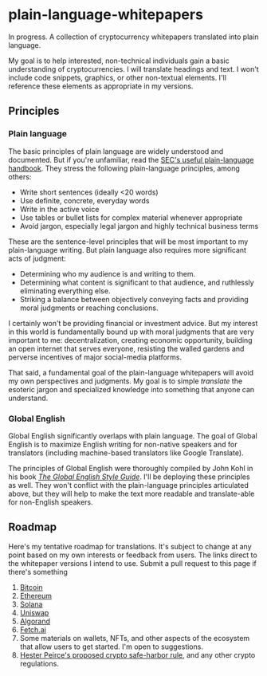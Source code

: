 # plain-language-whitepapers

In progress. A collection of cryptocurrency whitepapers translated into plain language. 

My goal is to help interested, non-technical individuals gain a basic understanding of cryptocurrencies. I will translate headings and text. I won't include code snippets, graphics, or other non-textual elements. I'll reference these elements as appropriate in my versions.

## Principles

### Plain language 

The basic principles of plain language are widely understood and documented. But if you're unfamiliar, read the [SEC's useful plain-language handbook](https://www.sec.gov/pdf/handbook.pdf). They stress the following plain-language principles, among others:

- Write short sentences (ideally <20 words)
- Use definite, concrete, everyday words
- Write in the active voice
- Use tables or bullet lists for complex material whenever appropriate
- Avoid jargon, especially legal jargon and highly technical business terms

These are the sentence-level principles that will be most important to my plain-language writing. But plain language also requires more significant acts of judgment:

- Determining who my audience is and writing to them. 
- Determining what content is significant to that audience, and ruthlessly eliminating everything else.
- Striking a balance between objectively conveying facts and providing moral judgments or reaching conclusions. 

I certainly won't be providing financial or investment advice. But my interest in this world is fundamentally bound up with moral judgments that are very important to me: decentralization, creating economic opportunity, building an open internet that serves everyone, resisting the walled gardens and perverse incentives of major social-media platforms. 

That said, a fundamental goal of the plain-language whitepapers will avoid my own perspectives and judgments. My goal is to simple *translate* the esoteric jargon and specialized knowledge into something that anyone can understand.

### Global English

Global English significantly overlaps with plain language. The goal of Global English is to maximize English writing for non-native speakers and for translators (including machine-based translators like Google Translate).

The principles of Global English were thoroughly compiled by John Kohl in his book [*The Global English Style Guide*](https://openlibrary.org/works/OL13620739W/The_global_English_style_guide?edition=globalenglishsty00kohl). I'll be deploying these principles as well. They won't conflict with the plain-language principles articulated above, but they will help to make the text more readable and translate-able for non-English speakers.

## Roadmap

Here's my tentative roadmap for translations. It's subject to change at any point based on my own interests or feedback from users. The links direct to the whitepaper versions I intend to use. Submit a pull request to this page if there's something 

1. [Bitcoin](https://bitcoin.org/bitcoin.pdf)
2. [Ethereum](https://ethereum.org/en/whitepaper/)
3. [Solana](https://solana.com/solana-whitepaper.pdf)
4. [Uniswap](https://uniswap.org/whitepaper-v3.pdf)
5. [Algorand](https://www.algorand.com/technology/white-papers)
6. [Fetch.ai](https://fetch.ai/wp-content/uploads/2019/10/Fetch.AI-Economics-white-paper.pdf)
7. Some materials on wallets, NFTs, and other aspects of the ecosystem that allow users to get started. I'm open to suggestions.
8. [Hester Peirce's proposed crypto safe-harbor rule](https://github.com/CommissionerPeirce/SafeHarbor2.0), and any other crypto regulations.

